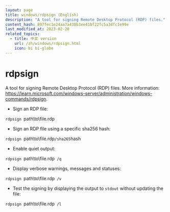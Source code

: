 ```yaml
---
layout: page
title: windows/rdpsign (English)
description: "A tool for signing Remote Desktop Protocol (RDP) files."
content_hash: 897fec1e24aa7a430b3ee41bf22fc5a3dfc1e99e
last_modified_at: 2023-02-20
related_topics:
  - title: 中文 version
    url: /zh/windows/rdpsign.html
    icon: bi bi-globe
---
```

# rdpsign

A tool for signing Remote Desktop Protocol (RDP) files.
More information: <https://learn.microsoft.com/windows-server/administration/windows-commands/rdpsign>.

- Sign an RDP file:

`rdpsign `<span class="tldr-var badge badge-pill bg-dark-lm bg-white-dm text-white-lm text-dark-dm font-weight-bold">path\to\file.rdp</span>

- Sign an RDP file using a specific sha256 hash:

`rdpsign `<span class="tldr-var badge badge-pill bg-dark-lm bg-white-dm text-white-lm text-dark-dm font-weight-bold">path\to\file.rdp</span>` /sha265 `<span class="tldr-var badge badge-pill bg-dark-lm bg-white-dm text-white-lm text-dark-dm font-weight-bold">hash</span>

- Enable quiet output:

`rdpsign `<span class="tldr-var badge badge-pill bg-dark-lm bg-white-dm text-white-lm text-dark-dm font-weight-bold">path\to\file.rdp</span>` /q`

- Display verbose warnings, messages and statuses:

`rdpsign `<span class="tldr-var badge badge-pill bg-dark-lm bg-white-dm text-white-lm text-dark-dm font-weight-bold">path\to\file.rdp</span>` /v`

- Test the signing by displaying the output to `stdout` without updating the file:

`rdpsign `<span class="tldr-var badge badge-pill bg-dark-lm bg-white-dm text-white-lm text-dark-dm font-weight-bold">path\to\file.rdp</span>` /l`
